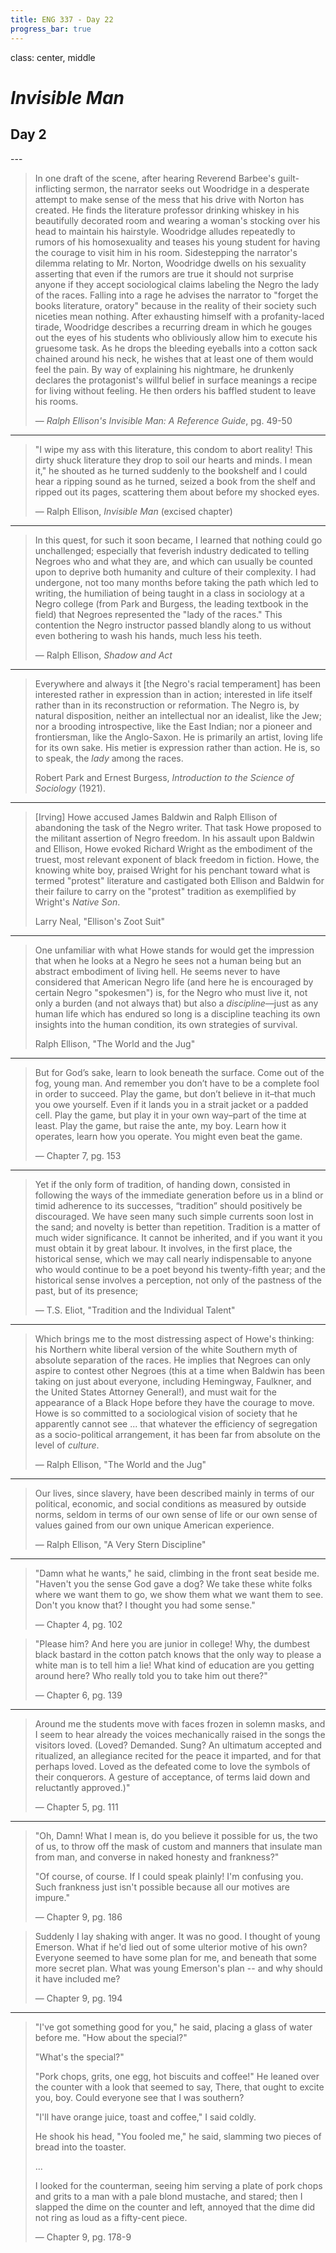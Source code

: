 ```yaml
---
title: ENG 337 - Day 22
progress_bar: true
---
```


class: center, middle

# *Invisible Man*

<h2 class="hug">Day 2</h2>
---



> In one draft of the scene, after hearing Reverend Barbee's guilt-inflicting sermon, the narrator seeks out Woodridge in a desperate attempt to make sense of the mess that his drive with Norton has created. He finds the literature professor drinking whiskey in his beautifully decorated room and wearing a woman's stocking over his head to maintain his hairstyle. Woodridge alludes repeatedly to rumors of his homosexuality and teases his young student for having the courage to visit him in his room. Sidestepping the narrator's dilemma relating to Mr. Norton, Woodridge dwells on his sexuality asserting that even if the rumors are true it should not surprise anyone if they accept sociological claims labeling the Negro the lady of the races. Falling into a rage he advises the narrator to "forget the books literature, oratory" because in the reality of their society such niceties mean nothing. After exhausting himself with a profanity-laced tirade, Woodridge describes a recurring dream in which he gouges out the eyes of his students who obliviously allow him to execute his gruesome task. As he drops the bleeding eyeballs into a cotton sack chained around his neck, he wishes that at least one of them would feel the pain. By way of explaining his nightmare, he drunkenly declares the protagonist's willful belief in surface meanings a recipe for living without feeling. He then orders his baffled student to leave his rooms.
>
> — _Ralph Ellison's Invisible Man: A Reference Guide_, pg. 49-50

---


>"I wipe my ass with this literature, this condom to abort reality! This dirty shuck literature they drop to soil our hearts and minds. I mean it," he shouted as he turned suddenly to the bookshelf and I could hear a ripping sound as he turned, seized a book from the shelf and ripped out its pages, scattering them about before my shocked eyes.
>
> — Ralph Ellison, _Invisible Man_ (excised chapter)

---


> In this quest, for such it soon became, I learned that nothing could go unchallenged; especially that feverish industry dedicated to telling Negroes who and what they are, and which can usually be counted upon to deprive both humanity and culture of their complexity. I had undergone, not too many months before taking the path which led to writing, the humiliation of being taught in a class in sociology at a Negro college (from Park and Burgess, the leading textbook in the field) that Negroes represented the "lady of the races." This contention the Negro instructor passed blandly along to us without even bothering to wash his hands, much less his teeth.
>
> — Ralph Ellison, _Shadow and Act_
---



> Everywhere and always it [the Negro's racial temperament] has been interested rather in expression than in action; interested in life itself rather than in its reconstruction or reformation. The Negro is, by natural disposition, neither an intellectual nor an idealist, like the Jew; nor a brooding introspective, like the East Indian; nor a pioneer and frontiersman, like the Anglo-Saxon. He is primarily an artist, loving life for its own sake. His metier is expression rather than action. He is, so to speak, the _lady_ among the races.
>
> Robert Park and Ernest Burgess, _Introduction to the Science of Sociology_ (1921).
---


> [Irving] Howe accused James Baldwin and Ralph Ellison of abandoning the task of the Negro writer. That task Howe proposed to the militant assertion of Negro freedom. In his assault upon Baldwin and Ellison, Howe evoked Richard Wright as the embodiment of the truest, most relevant exponent of black freedom in fiction. Howe, the knowing white boy, praised Wright for his penchant toward what is termed "protest" literature and castigated both Ellison and Baldwin for their failure to carry on the "protest" tradition as exemplified by Wright's _Native Son_.
>
> Larry Neal, "Ellison's Zoot Suit"

---


> One unfamiliar with what Howe stands for would get the impression that when he looks at a Negro he sees not a human being but an abstract embodiment of living hell. He seems never to have considered that American Negro life (and here he is encouraged by certain Negro "spokesmen") is, for the Negro who must live it, not only a burden (and not always that) but also a _discipline_—just as any human life which has endured so long is a discipline teaching its own insights into the human condition, its own strategies of survival.
>
> Ralph Ellison, "The World and the Jug"
---

> But for God’s sake, learn to look beneath the surface. Come out of the fog, young man. And remember you don’t have to be a complete fool in order to succeed. Play the game, but don’t believe in it–that much you owe yourself. Even if it lands you in a strait jacket or a padded cell. Play the game, but play it in your own way–part of the time at least. Play the game, but raise the ante, my boy. Learn how it operates, learn how you operate. You might even beat the game.
>
> — Chapter 7, pg. 153

---

> Yet if the only form of tradition, of handing down, consisted in following the ways of the immediate generation before us in a blind or timid adherence to its successes, “tradition” should positively be discouraged. We have seen many such simple currents soon lost in the sand; and novelty is better than repetition. Tradition is a matter of much wider significance. It cannot be inherited, and if you want it you must obtain it by great labour. It involves, in the first place, the historical sense, which we may call nearly indispensable to anyone who would continue to be a poet beyond his twenty-fifth year; and the historical sense involves a perception, not only of the pastness of the past, but of its presence;
>
> — T.S. Eliot, "Tradition and the Individual Talent"
---

> Which brings me to the most distressing aspect of Howe's thinking: his Northern white liberal version of the white Southern myth of absolute separation of the races. He implies that Negroes can only aspire to contest other Negroes (this at a time when Baldwin has been taking on just about everyone, including Hemingway, Faulkner, and the United States Attorney General!), and must wait for the appearance of a Black Hope before they have the courage to move. Howe is so committed to a sociological vision of society that he apparently cannot see ... that whatever the efficiency of segregation as a socio-political arrangement, it has been far from absolute on the level of _culture_.
>
> — Ralph Ellison, "The World and the Jug"

---

> Our  lives, since slavery, have been described mainly in terms of our political, economic, and social conditions as measured by outside norms, seldom in terms of our own sense of life or our own  sense of values gained from our own unique  American experience.
>
> — Ralph Ellison, "A Very Stern Discipline"
---

> "Damn what he wants," he said, climbing in the front seat beside me. "Haven't you the sense God gave a dog? We take these white folks where we want them to go, we show them what we want them to see. Don't you know that? I thought you had some sense."
>
> — Chapter 4, pg. 102

> "Please him? And here you are junior in college! Why, the dumbest black bastard in the cotton patch knows that the only way to please a white man is to tell him a lie! What kind of education are you getting around here? Who really told you to take him out there?"
>
> — Chapter 6, pg. 139

---

> Around me the students move with faces frozen in solemn masks, and I seem to hear already the voices mechanically raised in the songs the visitors loved. (Loved? Demanded. Sung? An ultimatum accepted and ritualized, an allegiance recited for the peace it imparted, and for that perhaps loved. Loved as the defeated come to love the symbols of their conquerors. A gesture of acceptance, of terms laid down and reluctantly approved.)"
>
> — Chapter 5, pg. 111

---

> "Oh, Damn! What I mean is, do you believe it possible for us, the two of us, to throw off the mask of custom and manners that insulate man from man, and converse in naked honesty and frankness?"
>
> "Of course, of course. If I could speak plainly! I'm confusing you. Such frankness just isn't possible because all our motives are impure."
>
> — Chapter 9, pg. 186 

> Suddenly I lay shaking with anger. It was no good. I thought of young Emerson. What if he'd lied out of some ulterior motive of his own? Everyone seemed to have some plan for me, and beneath that some more secret plan. What was young Emerson's plan -- and why should it have included me?
>
> — Chapter 9, pg. 194

---

> "I've got something good for you," he said, placing a glass of water before me. "How about the special?"
>
>"What's the special?"
>
>"Pork chops, grits, one egg, hot biscuits and coffee!" He leaned over the counter with a look that seemed to say, There, that ought to excite you, boy. Could everyone see that I was southern?
>
> "I'll have orange juice, toast and coffee," I said coldly.
>
>He shook his head, "You fooled me," he said, slamming two pieces of bread into the toaster.
>
> ...
>
> I looked for the counterman, seeing him serving a plate of pork chops and grits to a man with a pale blond mustache, and stared; then I slapped the dime on the counter and left, annoyed that the dime did not ring as loud as a fifty-cent piece.
>
> — Chapter 9, pg. 178-9
